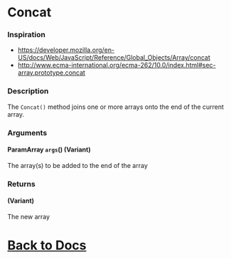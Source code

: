 # Concat

### Inspiration
* https://developer.mozilla.org/en-US/docs/Web/JavaScript/Reference/Global_Objects/Array/concat
* http://www.ecma-international.org/ecma-262/10.0/index.html#sec-array.prototype.concat

### Description
The `Concat()` method joins one or more arrays onto the end of the current array.

### Arguments
#### ParamArray `args`() (Variant) 
The array(s) to be added to the end of the array

### Returns
#### (Variant) 
The new array

# [Back to Docs](https://senipah.github.io/VBA-DynamicArray/)